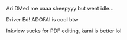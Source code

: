 Ari DMed me uaaa sheepyyy but went idle...

Driver Ed! ADOFAI is cool btw

Inkview sucks for PDF editing, kami is better lol